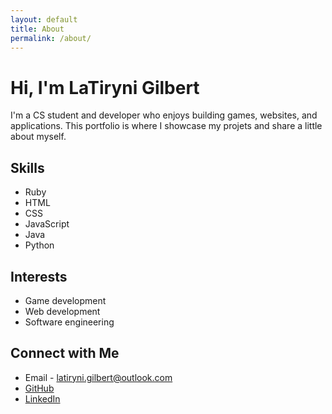 ```yaml
---
layout: default
title: About
permalink: /about/
---
```


# Hi, I'm **LaTiryni Gilbert** 

I'm a CS student and developer who enjoys building games, websites, and applications.
This portfolio is where I showcase my projets and share a little about myself.

## Skills 
- Ruby 
- HTML 
- CSS 
- JavaScript 
- Java 
- Python 

## Interests 
- Game development 
- Web development 
- Software engineering 
 
 ## Connect with Me 

- Email - [latiryni.gilbert@outlook.com](mailto:latiryni.gilbert@outlook.com)  
- [GitHub](https://github.com/Softeeng) 
- [LinkedIn](https://www.linkedin.com/in/latiryni-gilbert/) 